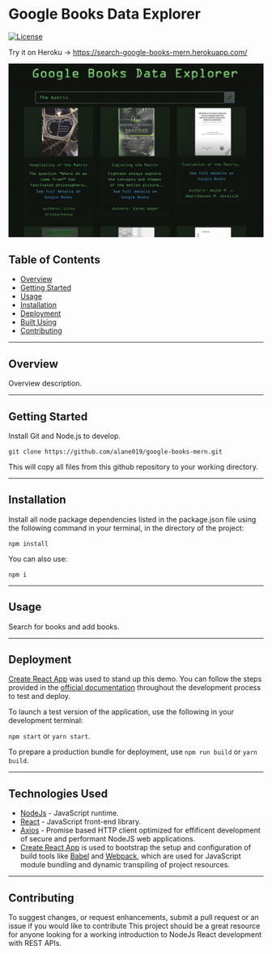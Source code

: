 
# Google Books Data Explorer
[![License](https://img.shields.io/badge/license-MIT-blue.svg)](/LICENSE)

Try it on Heroku →  <https://search-google-books-mern.herokuapp.com/>

![img](./assets/images/screen-main.png)


## Table of Contents

- [Overview](#overview)
- [Getting Started](#getting_started)
- [Usage](#usage)
- [Installation](#installation)
- [Deployment](#deployment)
- [Built Using](#tech_stack)
- [Contributing](#contributing)

---
##  Overview <a name = "overview"></a>

Overview description. 

----
##  Getting Started <a name = "getting_started"></a>


Install Git and Node.js to develop. 

```
git clone https://github.com/alane019/google-books-mern.git
```
This will copy all files from this github repository to your working directory.

----
## Installation  <a name = "installation"></a>

 Install all node package dependencies listed in the package.json file using the following command in your terminal, in the directory of the project:

```
npm install
```
You can also use:

```
npm i
```


----

##  Usage <a name = "usage"></a>


Search for books and add books. 

----
##  Deployment <a name = "deployment"></a>
[Create React App](https://create-react-app.dev/docs/getting-started) was used to stand up this demo. You can follow the steps provided in the [official documentation](https://create-react-app.dev/docs/getting-started) throughout the development process to test and deploy.

 To launch a test version of the application, use the following in your development terminal: 

 `npm start`  or  `yarn start`.

 To prepare a production bundle for deployment, use `npm run build` or `yarn build`.

----

##  Technologies Used  <a name = "tech_stack"></a>
- [NodeJs](https://nodejs.org/) -  JavaScript runtime. 
- [React](https://reactjs.org/) - JavaScript front-end library.
- [Axios](https://github.com/axios/axios) - Promise based HTTP client optimized for effificent development of secure and performant NodeJS web applications. 
- [Create React App](https://create-react-app.dev/docs/getting-started) is used to bootstrap the setup and configuration of build tools like [Babel](https://babeljs.io/) and [Webpack](https://webpack.js.org/), which are used for JavaScript module bundling and dynamic transpiling of project resources.


----
##  Contributing <a name = "contributing"></a>

 To suggest changes, or request enhancements, submit a pull request or an issue if you would like to contribute This project should be a great resource for anyone looking for a working introduction to NodeJs React development with REST APIs. 

